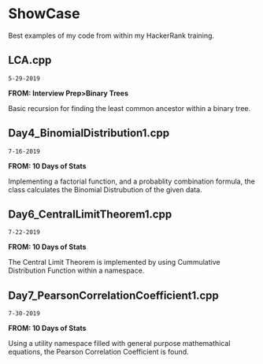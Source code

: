 # ShowCase

Best examples of my code from within my HackerRank training.

## LCA.cpp
`5-29-2019`

**FROM: Interview Prep>Binary Trees**

Basic recursion for finding the least common ancestor within a binary tree.

## Day4_BinomialDistribution1.cpp
`7-16-2019`

**FROM: 10 Days of Stats**

Implementing a factorial function, and a probablity combination formula, the class calculates the Binomial Distrubution of the given data.

## Day6_CentralLimitTheorem1.cpp
`7-22-2019`

**FROM: 10 Days of Stats**

The Central Limit Theorem is implemented by using Cummulative Distribution Function within a namespace. 

## Day7_PearsonCorrelationCoefficient1.cpp
`7-30-2019`

**FROM: 10 Days of Stats**

Using a utility namespace filled with general purpose mathemathical equations, the Pearson Correlation Coefficient is found.
